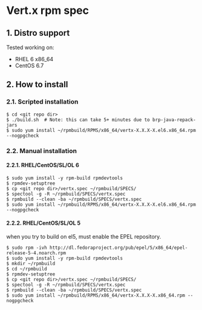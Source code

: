 Vert.x rpm spec
===============
## 1. Distro support

Tested working on:

* RHEL 6 x86_64
* CentOS 6.7

## 2. How to install

### 2.1. Scripted installation

    $ cd <git repo dir>
    $ ./build.sh  # Note: this can take 5+ minutes due to brp-java-repack-jars
    $ sudo yum install ~/rpmbuild/RPMS/x86_64/vertx-X.X.X-X.el6.x86_64.rpm --nogpgcheck

### 2.2. Manual installation

#### 2.2.1. RHEL/CentOS/SL/OL 6

    $ sudo yum install -y rpm-build rpmdevtools
    $ rpmdev-setuptree
    $ cp <git repo dir>/vertx.spec ~/rpmbuild/SPECS/
    $ spectool -g -R ~/rpmbuild/SPECS/vertx.spec
    $ rpmbuild --clean -ba ~/rpmbuild/SPECS/vertx.spec
    $ sudo yum install ~/rpmbuild/RPMS/x86_64/vertx-X.X.X-X.el6.x86_64.rpm --nogpgcheck

#### 2.2.2. RHEL/CentOS/SL/OL 5

when you try to build on el5, must enable the EPEL repository.

    $ sudo rpm -ivh http://dl.fedoraproject.org/pub/epel/5/x86_64/epel-release-5-4.noarch.rpm
    $ sudo yum install -y rpm-build rpmdevtools
    $ mkdir ~/rpmbuild
    $ cd ~/rpmbuild
    $ rpmdev-setuptree
    $ cp <git repo dir>/vertx.spec ~/rpmbuild/SPECS/
    $ spectool -g -R ~/rpmbuild/SPECS/vertx.spec
    $ rpmbuild --clean -ba ~/rpmbuild/SPECS/vertx.spec
    $ sudo yum install ~/rpmbuild/RPMS/x86_64/vertx-X.X.X-X.x86_64.rpm --nogpgcheck
